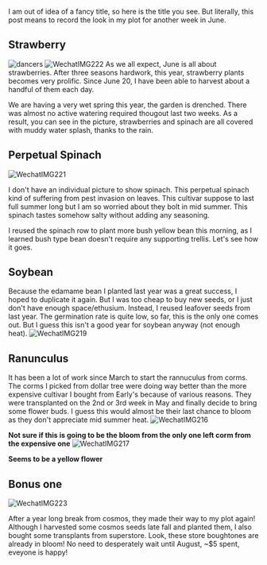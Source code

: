 I am out of idea of a fancy title, so here is the title you see. But literally, this post means to record the look in my plot for another week in June. 

## Strawberry

![dancers](https://user-images.githubusercontent.com/79727789/175827835-68781aa5-41d8-45c4-95d0-9aea486874b8.jpg)
![WechatIMG222](https://user-images.githubusercontent.com/79727789/175828092-80a85f39-09c4-46b8-aa4f-973d502b14f8.jpeg)
As we all expect, June is all about strawberries. After three seasons hardwork, this year, strawberry plants becomes very prolific. Since June 20, I have been able to harvest about a handful of them each day.

We are having a very wet spring this year, the garden is drenched. There was almost no active watering required thougout last two weeks. As a result, you can see in the picture, strawberries and spinach are all covered with muddy water splash, thanks to the rain. 

## Perpetual Spinach 

![WechatIMG221](https://user-images.githubusercontent.com/79727789/175830359-3a39b7a5-f4c1-4622-a124-02ee78b5fcda.jpg)

I don't have an individual picture to show spinach. This perpetual spinach kind of suffering from pest invasion on leaves. This cultivar suppose to last full summer long but I am so worried about they bolt in mid summer. This spinach tastes somehow salty without adding any seasoning. 

I reused the spinach row to plant more bush yellow bean this morning, as I learned bush type bean doesn't require any supporting trellis. Let's see how it goes.

## Soybean 

Because the edamame bean I planted last year was a great success, I hoped to duplicate it again. But I was too cheap to buy new seeds, or I just don't have enough space/ethusium. Instead, I reused leafover seeds from last year. The germination rate is quite low, so far, this is the only one comes out. But I guess this isn't a good year for soybean anyway (not enough heat).
![WechatIMG219](https://user-images.githubusercontent.com/79727789/175831143-66b52e38-b390-4148-b4f9-7003b1b71801.jpeg)


## Ranunculus

It has been a lot of work since March to start the rannuculus from corms. The corms I picked from dollar tree were doing way better than the more expensive cultivar I bought from Early's because of various reasons. They were transplanted on the 2nd or 3rd week in May and finally decide to bring some flower buds. I guess this would almost be their last chance to bloom as they don't appreciate mid summer heat. 
![WechatIMG216](https://user-images.githubusercontent.com/79727789/175831470-d30fd322-aac5-411e-b1cf-cf457d068b9d.jpeg)

**Not sure if this is going to be the bloom from the only one left corm from the expensive one**
![WechatIMG217](https://user-images.githubusercontent.com/79727789/175831471-dbdb5903-11da-4a05-a84a-5b1c878620cb.jpeg)

**Seems to be a yellow flower** 


## Bonus one
![WechatIMG223](https://user-images.githubusercontent.com/79727789/175831719-5bbd6f39-872b-4647-9282-0ae001a53bfa.jpeg)

After a year long break from cosmos, they made their way to my plot again! Although I harvested some cosmos seeds late fall and planted them, I also bought some transplants from superstore. Look, these store boughtones are already in bloom! No need to desperately wait until August, ~$5 spent, eveyone is happy!
